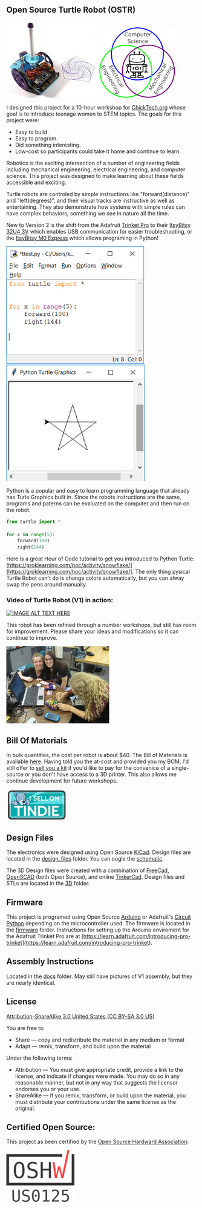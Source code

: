 Open Source Turtle Robot (OSTR)
-------------------------------

![ChickTech Robot](V2/images/TurtleRobot.jpg) 
![Robotics Engineering Fields](V2/images/robotics.png) 

I designed this project for a 10-hour workshop for [ChickTech.org](http://www.chicktech.org) whose goal is to introduce teenage women to STEM topics. The goals for this project were:

- Easy to build.
- Easy to program.
- Did something interesting.
- Low-cost so participants could take it home and continue to learn.

Robotics is the exciting intersection of a number of engineering fields including mechanical engineering, electrical engineering, and computer science. This project was designed to make learning about these fields accessible and exciting.

Turtle robots are controled by simple instructions like "forward(distance)" and "left(degrees)", and their visual tracks are instructive as well as entertaining. They also demonstrate how systems with simple rules can have complex behaviors, something we see in nature all the time.

New to Version 2 is the shift from the Adafruit [Trinket Pro](https://www.adafruit.com/product/2010) to their [ItsyBitsy 32U4 3V](https://www.adafruit.com/product/3675) which enables USB communication for easier troubleshooting, or the [ItsyBitsy M0 Express](https://www.adafruit.com/product/3727) which allows programing in Python!

![Turtle Python commands in Idle](V2/images/python_idle.jpg) 
![Turtle Graphics](V2/images/python_turtle.jpg) 

Python is a popular and easy to learn programming language that already has Turle Graphics built in.  Since the robots instructions are the same, programs and paterns can be evaluated on the computer and then run on the robot. 
```python
from turtle import *

for x in range(5):
    forward(100)
    right(144)
```

Here is a great Hour of Code tutorial to get you introduced to Python Turtle: [https://groklearning.com/hoc/activity/snowflake/](https://groklearning.com/hoc/activity/snowflake/].  The only thing pysical Turtle Robot can't do is change colors automatically, but you can alway swap the pens around manually.


### Video of Turtle Robot (V1) in action:

[![IMAGE ALT TEXT HERE](https://img.youtube.com/vi/j0FpB0iv0v0/0.jpg)](https://www.youtube.com/watch?v=j0FpB0iv0v0)


This robot has been refined through a number workshops, but still has room for improvement.  Please share your ideas and modifications so it can continue to improve.

![ChickTech Workshop](V2/images/ChickTech.jpg) 


Bill Of Materials
-----------------
In bulk quantities, the cost per robot is about $40.  The Bill of Materials is available [here](BOM.md).
Having told you the at-cost and provided you my BOM, I'd still offer to [sell you a kit](/V2/BOM.md) if you'd like to pay for the convenice of a single-source or you don't have access to a 3D printer.  This also allows me continue development for future workshops.

![Tindie](V2/images/tindie.png)


Design Files
------------
The electronics were designed using Open Source [KiCad](http://kicad-pcb.org/). Design files are located in the [design_files](V2/design_files/) folder.  You can oogle the [schematic](V2/docs/Schematic.pdf).

The 3D Design files were created with a combination of [FreeCad](https://www.freecadweb.org/), [OpenSCAD](https://www.openscad.org/) (both Open Source), and online [TinkerCad](https://www.tinkercad.com/).  Design files and STLs are located in the [3D](V2/3D/) folder.

Firmware
--------
This project is programed using Open Source [Arduino](https://www.arduino.cc/) or Adafruit's [Circuit Python](https://learn.adafruit.com/welcome-to-circuitpython/what-is-circuitpython) depending on the microcontroller used. The firmware is located in the [firmware](V2/firmware/) folder.  Instructions for setting up the Arduino enviroment for the Adafruit Trinket Pro are at [https://learn.adafruit.com/introducing-pro-trinket](https://learn.adafruit.com/introducing-pro-trinket).

Assembly Instructions
---------------------
Located in the [docs](V2/docs/) folder.  May still have pictures of V1 assembly, but they are nearly identical.

License
-------
[Attribution-ShareAlike 3.0 United States (CC BY-SA 3.0 US)](https://creativecommons.org/licenses/by-sa/3.0/us/)

You are free to:

- Share — copy and redistribute the material in any medium or format
- Adapt — remix, transform, and build upon the material

Under the following terms:

- Attribution — You must give appropriate credit, provide a link to the license, and indicate if changes were made. You may do so in any reasonable manner, but not in any way that suggests the licensor endorses you or your use.
- ShareAlike — If you remix, transform, or build upon the material, you must distribute your contributions under the same license as the original.

Certified Open Source:
----------------------
This project as been certified by the [Open Source Hardward Association](https://certification.oshwa.org/):

![OSHWA](V2/images/OSHWA.png)